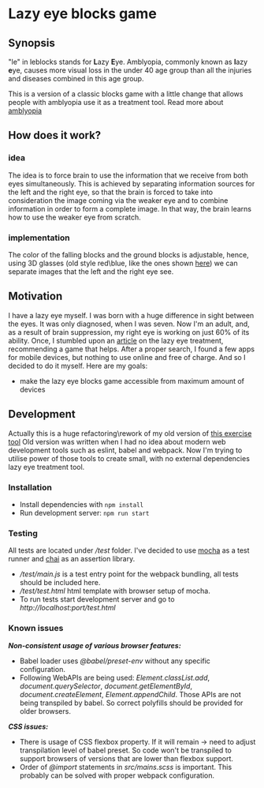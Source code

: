 # Lazy eye blocks game

## Synopsis

"le" in leblocks stands for **L**azy **E**ye. Amblyopia, commonly known as **l**azy **e**ye, causes more visual loss in the under 40 age group than all the injuries and diseases combined in this age group. 

This is a version of a classic blocks game with a little change that allows people with amblyopia use it as a treatment tool. 
Read more about [amblyopia](http://www.lazyeye.org/)

## How does it work?

### idea

The idea is to force brain to use the information that we receive from both eyes simultaneously. This is achieved by separating information sources for the left and the right eye, so that the brain is forced to take into consideration the image coming via the weaker eye and to combine information in order to form a complete image. In that way, the brain learns how to use the weaker eye from scratch.

### implementation

The color of the falling blocks and the ground blocks is adjustable, hence, using 3D glasses (old style red\blue, like the ones shown [here](https://en.wikipedia.org/wiki/Anaglyph_3D#/media/File:Anaglyph_glasses.png)) we can separate images that the left and the right eye see.

## Motivation

I have a lazy eye myself. I was born with a huge difference in sight between the eyes. It was only diagnosed, when I was seven. Now I'm an adult, and, as a result of brain suppression, my right eye is working on just 60% of its ability. Once, I stumbled upon an [article](https://www.medicalnewstoday.com/articles/259547.php) on the lazy eye treatment, recommending a game that helps. After a proper search, I found a few apps for mobile devices, but nothing to use online and free of charge. And so I decided to do it myself. Here are my goals:
 - make the lazy eye blocks game accessible from maximum amount of devices

## Development
Actually this is a huge refactoring\rework of my old version of  [this exercise tool](https://github.com/leblocks/leblocks.github.io)
Old version was written when I had no idea about modern web development tools such as eslint, babel and webpack. Now I'm trying to utilise power of those tools to create small, with no external dependencies lazy eye treatment tool.

### Installation
* Install dependencies with ```npm install```
* Run development server: ```npm run start```

### Testing
All tests are located under */test* folder. I've decided to use [mocha](https://mochajs.org/) as a test runner and [chai](https://www.chaijs.com/) as an assertion library.
* */test/main.js* is a test entry point for the webpack bundling, all tests should be included here.
* */test/test.html* html template with browser setup of mocha.
* To run tests start development server and go to *http://localhost:port/test.html*

### Known issues
***Non-consistent usage of various browser features:***
* Babel loader uses *@babel/preset-env* without any specific configuration.
* Following WebAPIs are being used: *Element.classList.add*, *document.querySelector*, *document.getElementById*, *document.createElement*, *Element.appendChild*. Those APIs are not being transpiled by babel. So correct polyfills should be provided for older browsers.

***CSS issues:***
* There is usage of CSS flexbox property. If it will remain -> need to adjust transpilation level of babel preset. So code won't be transpiled to support browsers of versions that are lower than flexbox support.
* Order of *@import* statements in *src/mains.scss* is important. This probably can be solved with proper webpack configuration.